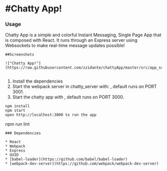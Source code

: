 #Chatty App!
=====================

### Usage

Chatty App is a simple and colorful Instant Messaging, Single Page App that is composed with React. It runs through an Express server using Websockets to make real-time message updates possible!

```
##Screenshots

!["Chatty App!"](https://raw.githubusercontent.com/zzidante/chattyApp/master/src/app_screenshots/Chatty%20App.png)


```
1. Install the dependencies
2. Start the webpack server in chatty_server with: <run npm start>, default runs on PORT 3001.
3. Start the chatty app with <npm run start>, default runs on PORT 3000.

```
npm install
npm start
open http://localhost:3000 to run the app

```
npm run lint

```
### Dependencies

* React
* Webpack
* Express
* UUID
* [babel-loader](https://github.com/babel/babel-loader)
* [webpack-dev-server](https://github.com/webpack/webpack-dev-server)
